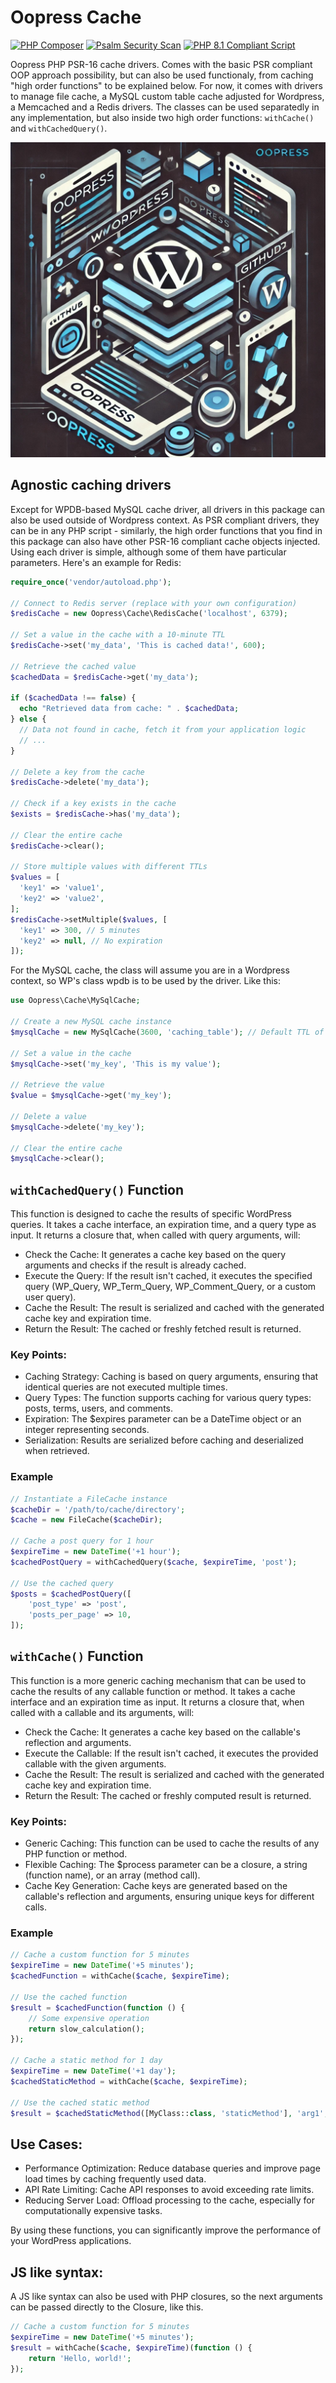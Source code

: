 # Oopress Cache
[![PHP Composer](https://github.com/cmatosbc/oopress-cache/actions/workflows/php.yml/badge.svg)](https://github.com/cmatosbc/oopress-cache/actions/workflows/php.yml)  [![Psalm Security Scan](https://github.com/cmatosbc/oopress-cache/actions/workflows/psalm.yml/badge.svg)](https://github.com/cmatosbc/oopress-cache/actions/workflows/psalm.yml)  [![PHP 8.1 Compliant Script](https://github.com/cmatosbc/oopress-cache/actions/workflows/php81.yml/badge.svg)](https://github.com/cmatosbc/oopress-cache/actions/workflows/php81.yml)

Oopress PHP PSR-16 cache drivers. Comes with the basic PSR compliant OOP approach possibility, but can also be used functionaly, from caching "high order functions" to be explained below. For now, it comes with drivers to manage file cache, a MySQL custom table cache adjusted for Wordpress, a Memcached and a Redis drivers. The classes can be used separatedly in any implementation, but also inside two high order functions: ```withCache()``` and ```withCachedQuery()```.

![OOPress](https://raw.githubusercontent.com/cmatosbc/oopress-cache/refs/heads/main/img/two.jpg)

## Agnostic caching drivers

Except for WPDB-based MySQL cache driver, all drivers in this package can also be used outside of Wordpress context. As PSR compliant drivers, they can be in any PHP script - similarly, the high order functions that you find in this package can also have other PSR-16 compliant cache objects injected. Using each driver is simple, although some of them have particular parameters. Here's an example for Redis:

```php
require_once('vendor/autoload.php');

// Connect to Redis server (replace with your own configuration)
$redisCache = new Oopress\Cache\RedisCache('localhost', 6379);

// Set a value in the cache with a 10-minute TTL
$redisCache->set('my_data', 'This is cached data!', 600);

// Retrieve the cached value
$cachedData = $redisCache->get('my_data');

if ($cachedData !== false) {
  echo "Retrieved data from cache: " . $cachedData;
} else {
  // Data not found in cache, fetch it from your application logic
  // ...
}

// Delete a key from the cache
$redisCache->delete('my_data');

// Check if a key exists in the cache
$exists = $redisCache->has('my_data');

// Clear the entire cache
$redisCache->clear();

// Store multiple values with different TTLs
$values = [
  'key1' => 'value1',
  'key2' => 'value2',
];
$redisCache->setMultiple($values, [
  'key1' => 300, // 5 minutes
  'key2' => null, // No expiration
]);
```

For the MySQL cache, the class will assume you are in a Wordpress context, so WP's class wpdb is to be used by the driver. Like this:

```php
use Oopress\Cache\MySqlCache;

// Create a new MySQL cache instance
$mysqlCache = new MySqlCache(3600, 'caching_table'); // Default TTL of 1 hour, and table name defaults to chached_requests

// Set a value in the cache
$mysqlCache->set('my_key', 'This is my value');

// Retrieve the value
$value = $mysqlCache->get('my_key');

// Delete a value
$mysqlCache->delete('my_key');

// Clear the entire cache
$mysqlCache->clear();
```

## ```withCachedQuery()``` Function

This function is designed to cache the results of specific WordPress queries. It takes a cache interface, an expiration time, and a query type as input. It returns a closure that, when called with query arguments, will:

* Check the Cache: It generates a cache key based on the query arguments and checks if the result is already cached.
* Execute the Query: If the result isn't cached, it executes the specified query (WP_Query, WP_Term_Query, WP_Comment_Query, or a custom user query).
* Cache the Result: The result is serialized and cached with the generated cache key and expiration time.
* Return the Result: The cached or freshly fetched result is returned.

### Key Points:

* Caching Strategy: Caching is based on query arguments, ensuring that identical queries are not executed multiple times.
* Query Types: The function supports caching for various query types: posts, terms, users, and comments.
* Expiration: The $expires parameter can be a DateTime object or an integer representing seconds.
* Serialization: Results are serialized before caching and deserialized when retrieved.

### Example

```php
// Instantiate a FileCache instance
$cacheDir = '/path/to/cache/directory';
$cache = new FileCache($cacheDir);

// Cache a post query for 1 hour
$expireTime = new DateTime('+1 hour');
$cachedPostQuery = withCachedQuery($cache, $expireTime, 'post');

// Use the cached query
$posts = $cachedPostQuery([
    'post_type' => 'post',
    'posts_per_page' => 10,
]);
```

## ```withCache()``` Function

This function is a more generic caching mechanism that can be used to cache the results of any callable function or method. It takes a cache interface and an expiration time as input. It returns a closure that, when called with a callable and its arguments, will:

* Check the Cache: It generates a cache key based on the callable's reflection and arguments.
* Execute the Callable: If the result isn't cached, it executes the provided callable with the given arguments.
* Cache the Result: The result is serialized and cached with the generated cache key and expiration time.
* Return the Result: The cached or freshly computed result is returned.

### Key Points:

* Generic Caching: This function can be used to cache the results of any PHP function or method.
* Flexible Caching: The $process parameter can be a closure, a string (function name), or an array (method call).
* Cache Key Generation: Cache keys are generated based on the callable's reflection and arguments, ensuring unique keys for different calls.

### Example

```php
// Cache a custom function for 5 minutes
$expireTime = new DateTime('+5 minutes');
$cachedFunction = withCache($cache, $expireTime);

// Use the cached function
$result = $cachedFunction(function () {
    // Some expensive operation
    return slow_calculation();
});

// Cache a static method for 1 day
$expireTime = new DateTime('+1 day');
$cachedStaticMethod = withCache($cache, $expireTime);

// Use the cached static method
$result = $cachedStaticMethod([MyClass::class, 'staticMethod'], 'arg1', 'arg2');
```

## Use Cases:

* Performance Optimization: Reduce database queries and improve page load times by caching frequently used data.
* API Rate Limiting: Cache API responses to avoid exceeding rate limits.
* Reducing Server Load: Offload processing to the cache, especially for computationally expensive tasks.

By using these functions, you can significantly improve the performance of your WordPress applications.

## JS like syntax:

A JS like syntax can also be used with PHP closures, so the next arguments can be passed directly to the Closure, like this.

```php
// Cache a custom function for 5 minutes
$expireTime = new DateTime('+5 minutes');
$result = withCache($cache, $expireTime)(function () {
    return 'Hello, world!';
});
```
